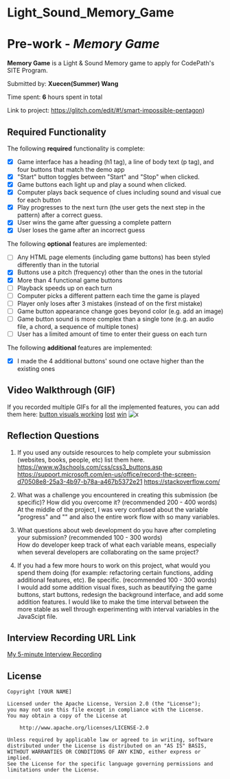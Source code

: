 # Light_Sound_Memory_Game
# Pre-work - *Memory Game*

**Memory Game** is a Light & Sound Memory game to apply for CodePath's SITE Program. 

Submitted by: **Xuecen(Summer) Wang**

Time spent: **6** hours spent in total

Link to project: https://glitch.com/edit/#!/smart-impossible-pentagon)

## Required Functionality

The following **required** functionality is complete:

* [x] Game interface has a heading (h1 tag), a line of body text (p tag), and four buttons that match the demo app
* [x] "Start" button toggles between "Start" and "Stop" when clicked. 
* [x] Game buttons each light up and play a sound when clicked. 
* [x] Computer plays back sequence of clues including sound and visual cue for each button
* [x] Play progresses to the next turn (the user gets the next step in the pattern) after a correct guess. 
* [x] User wins the game after guessing a complete pattern
* [x] User loses the game after an incorrect guess

The following **optional** features are implemented:

* [ ] Any HTML page elements (including game buttons) has been styled differently than in the tutorial
* [x] Buttons use a pitch (frequency) other than the ones in the tutorial
* [x] More than 4 functional game buttons
* [ ] Playback speeds up on each turn
* [ ] Computer picks a different pattern each time the game is played
* [ ] Player only loses after 3 mistakes (instead of on the first mistake)
* [ ] Game button appearance change goes beyond color (e.g. add an image)
* [ ] Game button sound is more complex than a single tone (e.g. an audio file, a chord, a sequence of multiple tones)
* [ ] User has a limited amount of time to enter their guess on each turn

The following **additional** features are implemented:

- [x] I made the 4 additional buttons' sound one octave higher than the existing ones

## Video Walkthrough (GIF)

If you recorded multiple GIFs for all the implemented features, you can add them here:
[button visuals working](https://drive.google.com/file/d/1Y1nTR5vur5amEqaCYapVVbPAHUFdMABN/view?usp=sharing)
[lost](https://drive.google.com/file/d/1bj7tNJuUOfe5Y1oekM188QRiMJXhW_VN/view?usp=sharing)
[win](https://drive.google.com/file/d/1L2XsJ4Qz1caVuy9ynfypXayi_XWXHWcM/view?usp=sharing)
![x](gif4-link-here)

## Reflection Questions
1. If you used any outside resources to help complete your submission (websites, books, people, etc) list them here. 
https://www.w3schools.com/css/css3_buttons.asp
https://support.microsoft.com/en-us/office/record-the-screen-d70508e8-25a3-4b97-b78a-a467b5372e21
https://stackoverflow.com/

2. What was a challenge you encountered in creating this submission (be specific)? How did you overcome it? (recommended 200 - 400 words)
<br/>At the middle of the project, I was very confused about the variable "progress" and "" and also the entire work flow with so many variables. 


3. What questions about web development do you have after completing your submission? (recommended 100 - 300 words) 
<br/>How do developer keep track of what each variable means, especially when several developers are collaborating on the same project?


4. If you had a few more hours to work on this project, what would you spend them doing (for example: refactoring certain functions, adding additional features, etc). Be specific. (recommended 100 - 300 words) 
<br/>I would add some addition visual fixes, such as beautifying the game buttons, start buttons, redesign the background interface, and add some addition features.
I would like to make the time interval between the more stable as well through experimenting with interval variables in the JavaScipt file. 


## Interview Recording URL Link

[My 5-minute Interview Recording](https://drive.google.com/file/d/18iRrsRzhvFq5forW9pwhS95XqQZo-fGM/view?usp=sharing)


## License

    Copyright [YOUR NAME]

    Licensed under the Apache License, Version 2.0 (the "License");
    you may not use this file except in compliance with the License.
    You may obtain a copy of the License at

        http://www.apache.org/licenses/LICENSE-2.0

    Unless required by applicable law or agreed to in writing, software
    distributed under the License is distributed on an "AS IS" BASIS,
    WITHOUT WARRANTIES OR CONDITIONS OF ANY KIND, either express or implied.
    See the License for the specific language governing permissions and
    limitations under the License.
